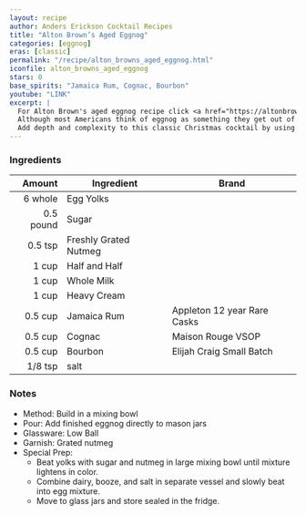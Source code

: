 ```yaml
---
layout: recipe
author: Anders Erickson Cocktail Recipes
title: "Alton Brown’s Aged Eggnog"
categories: [eggnog]
eras: [classic]
permalink: "/recipe/alton_browns_aged_eggnog.html"
iconfile: alton_browns_aged_eggnog
stars: 0
base_spirits: "Jamaica Rum, Cognac, Bourbon"
youtube: "LINK"
excerpt: |
  For Alton Brown's aged eggnog recipe click <a href="https://altonbrown.com/recipe/aged-eggnog/" target="_blank">here</a>.<br><br>
  Although most Americans think of eggnog as something they get out of a milk carton during the two-week period leading up to December 25, eggnog actually descends from sack posset, a strong, thick English beverage built upon eggs, milk, and either a fortified wine (like Madeira) or ale.<br><br>
  Add depth and complexity to this classic Christmas cocktail by using a mix of spirits and allowing it to age.
---
```


### Ingredients

|    Amount | Ingredient            | Brand                       |
| --------: | --------------------- | --------------------------- |
|   6 whole | Egg Yolks             |
| 0.5 pound | Sugar                 |
|   0.5 tsp | Freshly Grated Nutmeg |
|     1 cup | Half and Half         |
|     1 cup | Whole Milk            |
|     1 cup | Heavy Cream           |
|   0.5 cup | Jamaica Rum           | Appleton 12 year Rare Casks |
|   0.5 cup | Cognac                | Maison Rouge VSOP           |
|   0.5 cup | Bourbon               | Elijah Craig Small Batch    |
|   1/8 tsp | salt                  |

### Notes

- Method: Build in a mixing bowl
- Pour: Add finished eggnog directly to mason jars
- Glassware: Low Ball
- Garnish: Grated nutmeg
- Special Prep:
  - Beat yolks with sugar and nutmeg in large mixing bowl until mixture lightens in color.
  - Combine dairy, booze, and salt in separate vessel and slowly beat into egg mixture.
  - Move to glass jars and store sealed in the fridge.
